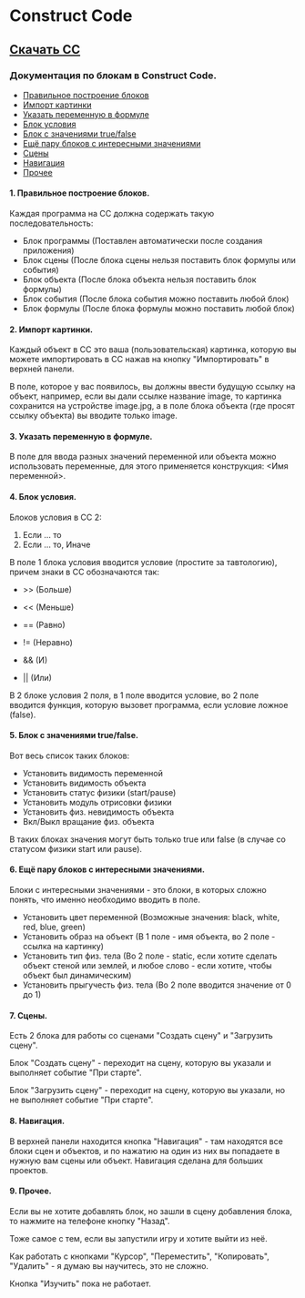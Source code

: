 # Construct Code

## [Скачать СС](https://drive.google.com/uc?authuser=0&id=1-XBck9dffvhe2r0qY-R2BKyMqjN0qzzs&export=download)

### Документация по блокам в Construct Code.
* [Правильное построение блоков](https://github.com/byLeoCompany/Construct-Code/blob/master/README.md#1-%D0%BF%D1%80%D0%B0%D0%B2%D0%B8%D0%BB%D1%8C%D0%BD%D0%BE%D0%B5-%D0%BF%D0%BE%D1%81%D1%82%D1%80%D0%BE%D0%B5%D0%BD%D0%B8%D0%B5-%D0%B1%D0%BB%D0%BE%D0%BA%D0%BE%D0%B2)
* [Импорт картинки](https://github.com/byLeoCompany/Construct-Code/blob/master/README.md#2-%D0%B8%D0%BC%D0%BF%D0%BE%D1%80%D1%82-%D0%BA%D0%B0%D1%80%D1%82%D0%B8%D0%BD%D0%BA%D0%B8)
* [Указать переменную в формуле](https://github.com/byLeoCompany/Construct-Code/blob/master/README.md#3-%D1%83%D0%BA%D0%B0%D0%B7%D0%B0%D1%82%D1%8C-%D0%BF%D0%B5%D1%80%D0%B5%D0%BC%D0%B5%D0%BD%D0%BD%D1%83%D1%8E-%D0%B2-%D1%84%D0%BE%D1%80%D0%BC%D1%83%D0%BB%D0%B5)
* [Блок условия](https://github.com/byLeoCompany/Construct-Code/blob/master/README.md#4-%D0%B1%D0%BB%D0%BE%D0%BA-%D1%83%D1%81%D0%BB%D0%BE%D0%B2%D0%B8%D1%8F)
* [Блок с значениями true/false](https://github.com/byLeoCompany/Construct-Code/blob/master/README.md#5-%D0%B1%D0%BB%D0%BE%D0%BA-%D1%81-%D0%B7%D0%BD%D0%B0%D1%87%D0%B5%D0%BD%D0%B8%D1%8F%D0%BC%D0%B8-truefalse)
* [Ещё пару блоков с интересными значениями](https://github.com/byLeoCompany/Construct-Code/blob/master/README.md#6-%D0%B5%D1%89%D1%91-%D0%BF%D0%B0%D1%80%D1%83-%D0%B1%D0%BB%D0%BE%D0%BA%D0%BE%D0%B2-%D1%81-%D0%B8%D0%BD%D1%82%D0%B5%D1%80%D0%B5%D1%81%D0%BD%D1%8B%D0%BC%D0%B8-%D0%B7%D0%BD%D0%B0%D1%87%D0%B5%D0%BD%D0%B8%D1%8F%D0%BC%D0%B8)
* [Сцены](https://github.com/byLeoCompany/Construct-Code/blob/master/README.md#7-%D1%81%D1%86%D0%B5%D0%BD%D1%8B)
* [Навигация](https://github.com/byLeoCompany/Construct-Code/blob/master/README.md#8-%D0%BD%D0%B0%D0%B2%D0%B8%D0%B3%D0%B0%D1%86%D0%B8%D1%8F)
* [Прочее](https://github.com/byLeoCompany/Construct-Code/blob/master/README.md#9-%D0%BF%D1%80%D0%BE%D1%87%D0%B5%D0%B5)

#### 1. Правильное построение блоков.

Каждая программа на CC должна содержать такую последовательность:

* Блок программы (Поставлен автоматически после создания приложения)
* Блок сцены (После блока сцены нельзя поставить блок формулы или события)
* Блок объекта (После блока объекта нельзя поставить блок формулы)
* Блок события (После блока события можно поставить любой блок)
* Блок формулы (После блока формулы можно поставить любой блок)

#### 2. Импорт картинки.

Каждый объект в СС это ваша (пользовательская) картинка, которую вы можете импортировать в СС нажав на кнопку "Импортировать" в верхней панели.

В поле, которое у вас появилось, вы должны ввести будущую ссылку на объект, например, если вы дали ссылке название image, то картинка сохранится на устройстве image.jpg, а в поле блока объекта (где просят ссылку объекта) вы вводите только image.

#### 3. Указать переменную в формуле.

В поле для ввода разных значений переменной или объекта можно использовать переменные, для этого применяется конструкция: <Имя переменной>.

#### 4. Блок условия.

Блоков условия в СС 2:

1) Если ... то
2) Если ... то, Иначе 

В поле 1 блока условия вводится условие (простите за тавтологию), причем знаки в СС обозначаются так:

* <p> >> (Больше) <p>
* <p> << (Меньше) <p>
* <p> == (Равно) <p>
* <p> != (Неравно) <p>
* <p> && (И) <p>
* <p> || (Или) <p>
  
В 2 блоке условия 2 поля, в 1 поле вводится условие, во 2 поле вводится функция, которую вызовет программа, если условие ложное (false).

#### 5. Блок с значениями true/false.

Вот весь список таких блоков: 

* Установить видимость переменной 
* Установить видимость объекта
* Установить статус физики (start/pause)
* Установить модуль отрисовки физики
* Установить физ. невидимость объекта
* Вкл/Выкл вращание физ. объекта

В таких блоках значения могут быть только true или false (в случае со статусом физики start или pause).

#### 6. Ещё пару блоков с интересными значениями.

Блоки с интересными значениями - это блоки, в которых сложно понять, что именно необходимо вводить в поле.

* Установить цвет переменной (Возможные значения: black, white, red, blue, green)
* Установить образ на объект (В 1 поле - имя объекта, во 2 поле - ссылка на картинку)
* Установить тип физ. тела (Во 2 поле - static, если хотите сделать объект стеной или землей, и любое слово - если хотите, чтобы объект был динамическим)
* Установить прыгучесть физ. тела (Во 2 поле вводится значение от 0 до 1)

#### 7. Сцены.

Есть 2 блока для работы со сценами "Создать сцену" и "Загрузить сцену".

Блок "Создать сцену" - переходит на сцену, которую вы указали и выполняет событие "При старте".

Блок "Загрузить сцену" - переходит на сцену, которую вы указали, но не выполняет событие "При старте".

#### 8. Навигация.

В верхней панели находится кнопка "Навигация" - там находятся все блоки сцен и объектов, и по нажатию на один из них вы попадаете в нужную вам сцены или объект. Навигация сделана для больших проектов.

#### 9. Прочее.

Если вы не хотите добавлять блок, но зашли в сцену добавления блока, то нажмите на телефоне кнопку "Назад".

Тоже самое с тем, если вы запустили игру и хотите выйти из неё.

Как работать с кнопками "Курсор", "Переместить", "Копировать", "Удалить" - я думаю вы научитесь, это не сложно.

Кнопка "Изучить" пока не работает.








